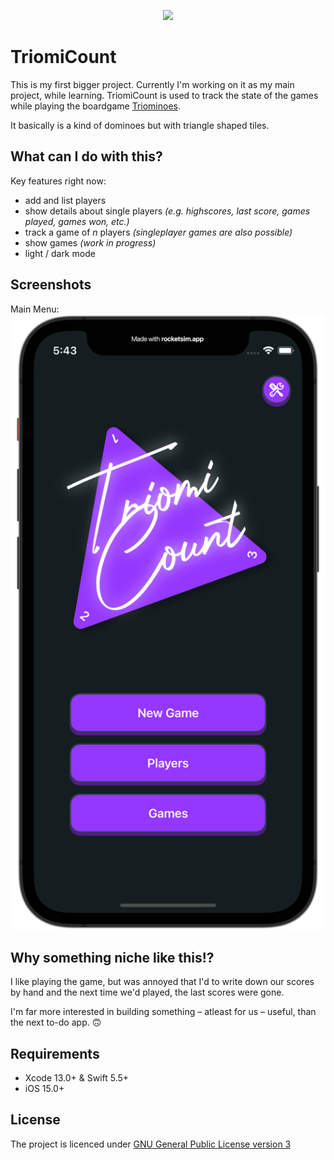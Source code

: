 <p align="center">
    <img src="https://github.com/vogelfrey/TriomiCount/blob/main/logo.png" width=600>
</p>

# TriomiCount
This is my first bigger project. Currently I'm working on it as my main project, while learning.
TriomiCount is used to track the state of the games while playing the boardgame [Triominoes](https://en.wikipedia.org/wiki/Triominoes).

It basically is a kind of dominoes but with triangle shaped tiles.

## What can I do with this?
Key features right now:
* add and list players
* show details about single players *(e.g. highscores, last score, games played, games won, etc.)*
* track a game of *n* players *(singleplayer games are also possible)*
* show games *(work in progress)*
* light / dark mode

## Screenshots
Main Menu:
![Main Menu](./screenshots/mainMenu.png)

## Why something niche like this!?
I like playing the game, but was annoyed that I'd to write down our scores by hand and the next time we'd played, the last scores were gone.

I'm far more interested in building something – atleast for us – useful, than the next to-do app. 🙃

## Requirements
* Xcode 13.0+ & Swift 5.5+
* iOS 15.0+

## License
The project is licenced under [GNU General Public License version 3](./LICENSE)